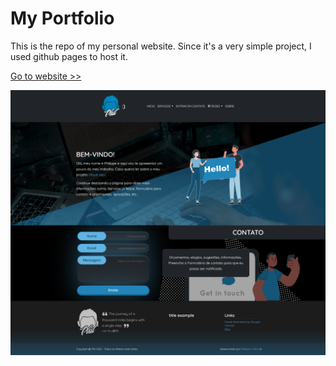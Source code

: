 # My Portfolio

This is the repo of my personal website. Since it's a very simple project, I used github pages to host it.

[Go to website >>](https://srphilippe.github.io/phil-portfolio/)

[![preview image](preview.png)](https://srphilippe.github.io/phil-portfolio/)
